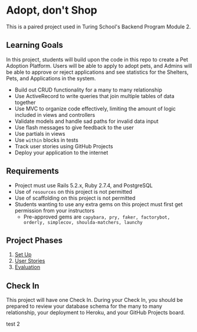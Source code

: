 # Adopt, don't Shop

This is a paired project used in Turing School's Backend Program Module 2.

## Learning Goals

In this project, students will build upon the code in this repo to create a Pet Adoption Platform. Users will be able to apply to adopt pets, and Admins will be able to approve or reject applications and see statistics for the Shelters, Pets, and Applications in the system.

* Build out CRUD functionality for a many to many relationship
* Use ActiveRecord to write queries that join multiple tables of data together
* Use MVC to organize code effectively, limiting the amount of logic included in views and controllers
* Validate models and handle sad paths for invalid data input
* Use flash messages to give feedback to the user
* Use partials in views
* Use `within` blocks in tests
* Track user stories using GitHub Projects
* Deploy your application to the internet

## Requirements
* Project must use Rails 5.2.x, Ruby 2.7.4, and PostgreSQL
* Use of `resources` on this project is not permitted
* Use of scaffolding on this project is not permitted
* Students wanting to use any extra gems on this project must first get permission from your instructors
  * Pre-approved gems are `capybara, pry, faker, factorybot, orderly, simplecov, shoulda-matchers, launchy`

## Project Phases

1. [Set Up](./doc/set_up.md)
1. [User Stories](./doc/user_stories.md)
1. [Evaluation](./doc/evaluation.md)

## Check In

This project will have one Check In. During your Check In, you should be prepared to review your database schema for the many to many relationship, your deployment to Heroku, and your GitHub Projects board.

test 2
